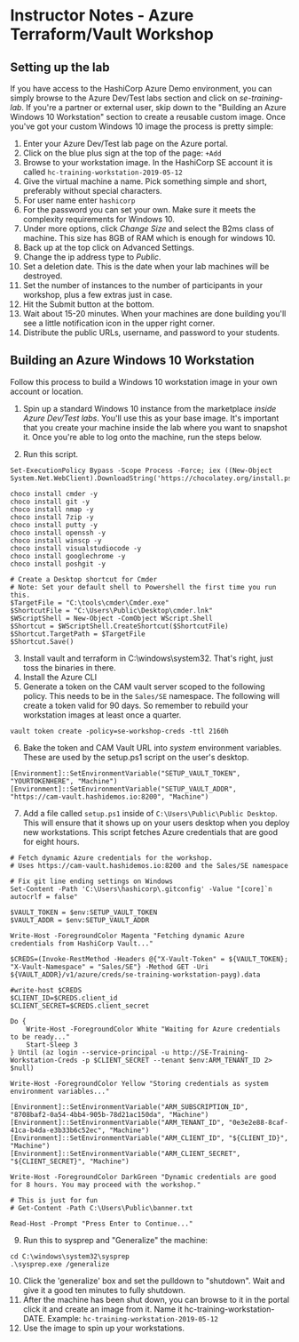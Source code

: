 # Instructor Notes - Azure Terraform/Vault Workshop

## Setting up the lab
If you have access to the HashiCorp Azure Demo environment, you can simply browse to the Azure Dev/Test labs section and click on *se-training-lab*. If you're a partner or external user, skip down to the "Building an Azure Windows 10 Workstation" section to create a reusable custom image. Once you've got your custom Windows 10 image the process is pretty simple:

1. Enter your Azure Dev/Test lab page on the Azure portal.
1. Click on the blue plus sign at the top of the page: `+Add`
1. Browse to your workstation image. In the HashiCorp SE account it is called `hc-training-workstation-2019-05-12`
1. Give the virtual machine a name. Pick something simple and short, preferably without special characters.
1. For user name enter `hashicorp`
1. For the password you can set your own. Make sure it meets the complexity requirements for Windows 10.
1. Under more options, click *Change Size* and select the B2ms class of machine. This size has 8GB of RAM which is enough for windows 10.
1. Back up at the top click on Advanced Settings.
1. Change the ip address type to *Public*.
1. Set a deletion date. This is the date when your lab machines will be destroyed.
1. Set the number of instances to the number of participants in your workshop, plus a few extras just in case.
1. Hit the Submit button at the bottom.
1. Wait about 15-20 minutes. When your machines are done building you'll see a little notification icon in the upper right corner.
1. Distribute the public URLs, username, and password to your students.

## Building an Azure Windows 10 Workstation
Follow this process to build a Windows 10 workstation image in your own account or location.

1. Spin up a standard Windows 10 instance from the marketplace *inside Azure Dev/Test labs*. You'll use this as your base image. It's important that you create your machine inside the lab where you want to snapshot it. Once you're able to log onto the machine, run the steps below.

2. Run this script.
```
Set-ExecutionPolicy Bypass -Scope Process -Force; iex ((New-Object System.Net.WebClient).DownloadString('https://chocolatey.org/install.ps1'))

choco install cmder -y
choco install git -y
choco install nmap -y
choco install 7zip -y
choco install putty -y
choco install openssh -y
choco install winscp -y
choco install visualstudiocode -y
choco install googlechrome -y
choco install poshgit -y

# Create a Desktop shortcut for Cmder
# Note: Set your default shell to Powershell the first time you run this.
$TargetFile = "C:\tools\cmder\Cmder.exe"
$ShortcutFile = "C:\Users\Public\Desktop\cmder.lnk"
$WScriptShell = New-Object -ComObject WScript.Shell
$Shortcut = $WScriptShell.CreateShortcut($ShortcutFile)
$Shortcut.TargetPath = $TargetFile
$Shortcut.Save()
```
3. Install vault and terraform in C:\windows\system32. That's right, just toss the binaries in there.
4. Install the Azure CLI
5. Generate a token on the CAM vault server scoped to the following policy. This needs to be in the `Sales/SE` namespace. The following will create a token valid for 90 days. So remember to rebuild your workstation images at least once a quarter.
```
vault token create -policy=se-workshop-creds -ttl 2160h
```
6. Bake the token and CAM Vault URL into *system* environment variables. These are used by the setup.ps1 script on the user's desktop.
```
[Environment]::SetEnvironmentVariable("SETUP_VAULT_TOKEN", "YOURTOKENHERE", "Machine")
[Environment]::SetEnvironmentVariable("SETUP_VAULT_ADDR", "https://cam-vault.hashidemos.io:8200", "Machine")
```
7. Add a file called `setup.ps1` inside of `C:\Users\Public\Public Desktop`. This will ensure that it shows up on your users desktop when you deploy new workstations. This script fetches Azure credentials that are good for eight hours.

```
# Fetch dynamic Azure credentials for the workshop.
# Uses https://cam-vault.hashidemos.io:8200 and the Sales/SE namespace

# Fix git line ending settings on Windows
Set-Content -Path 'C:\Users\hashicorp\.gitconfig' -Value "[core]`n        autocrlf = false"

$VAULT_TOKEN = $env:SETUP_VAULT_TOKEN 
$VAULT_ADDR = $env:SETUP_VAULT_ADDR

Write-Host -ForegroundColor Magenta "Fetching dynamic Azure credentials from HashiCorp Vault..."

$CREDS=(Invoke-RestMethod -Headers @{"X-Vault-Token" = ${VAULT_TOKEN}; "X-Vault-Namespace" = "Sales/SE"} -Method GET -Uri ${VAULT_ADDR}/v1/azure/creds/se-training-workstation-payg).data

#write-host $CREDS
$CLIENT_ID=$CREDS.client_id
$CLIENT_SECRET=$CREDS.client_secret

Do {
    Write-Host -ForegroundColor White "Waiting for Azure credentials to be ready..."
    Start-Sleep 3
} Until (az login --service-principal -u http://SE-Training-Workstation-Creds -p $CLIENT_SECRET --tenant $env:ARM_TENANT_ID 2> $null)

Write-Host -ForegroundColor Yellow "Storing credentials as system environment variables..."

[Environment]::SetEnvironmentVariable("ARM_SUBSCRIPTION_ID", "8708baf2-0a54-4bb4-905b-78d21ac150da", "Machine")
[Environment]::SetEnvironmentVariable("ARM_TENANT_ID", "0e3e2e88-8caf-41ca-b4da-e3b33b6c52ec", "Machine")
[Environment]::SetEnvironmentVariable("ARM_CLIENT_ID", "${CLIENT_ID}", "Machine")
[Environment]::SetEnvironmentVariable("ARM_CLIENT_SECRET", "${CLIENT_SECRET}", "Machine")

Write-Host -ForegroundColor DarkGreen "Dynamic credentials are good for 8 hours. You may proceed with the workshop."

# This is just for fun
# Get-Content -Path C:\Users\Public\banner.txt

Read-Host -Prompt "Press Enter to Continue..."
```

9.  Run this to sysprep and "Generalize" the machine:

```
cd C:\windows\system32\sysprep
.\sysprep.exe /generalize
```

10.  Click the 'generalize' box and set the pulldown to "shutdown". Wait and give it a good ten minutes to fully shutdown.
11.  After the machine has been shut down, you can browse to it in the portal click it and create an image from it. Name it hc-training-workstation-DATE.  Example:  `hc-training-workstation-2019-05-12`
12. Use the image to spin up your workstations.
